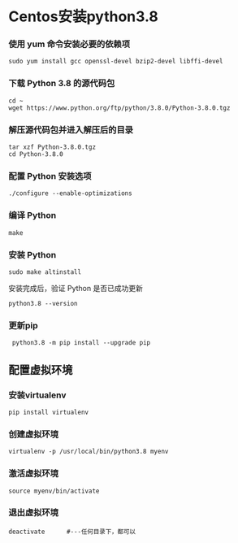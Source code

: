 # Centos安装python3.8

### 使用 yum 命令安装必要的依赖项
	
	sudo yum install gcc openssl-devel bzip2-devel libffi-devel
### 下载 Python 3.8 的源代码包
```
cd ~
wget https://www.python.org/ftp/python/3.8.0/Python-3.8.0.tgz
```

### 解压源代码包并进入解压后的目录
```
tar xzf Python-3.8.0.tgz
cd Python-3.8.0
```
### 配置 Python 安装选项
	./configure --enable-optimizations
### 编译 Python
	make
### 安装 Python
	sudo make altinstall
安装完成后，验证 Python 是否已成功更新

	python3.8 --version

### 更新pip

	 python3.8 -m pip install --upgrade pip
## 配置虚拟环境

### 安装virtualenv
	pip install virtualenv

### 创建虚拟环境
	virtualenv -p /usr/local/bin/python3.8 myenv
### 激活虚拟环境
	source myenv/bin/activate

### 退出虚拟环境
	deactivate      #---任何目录下，都可以


